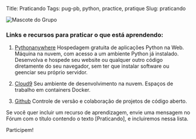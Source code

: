 Title: Praticando
Tags: pug-pb, python, practice, pratique
Slug: praticando

![Mascote do Grupo]({filename}/images/pug-pb.png)

### Links e recursos para praticar o que está aprendendo:

1. [Pythonanywhere](https://www.pythonanywhere.com)
    Hospedagem gratuita de aplicações Python na Web. Máquina na nuvem, com acesso
    a um ambiente Python já instalado. Desenvolva e hospede seu website ou qualquer
    outro código diretamente do seu navegador, sem ter que instalar software ou
    geenciar seu próprio servidor.

2. [Cloud9](https://c9.io/)
    Seu ambiente de desenvolvimento na nuvem. Espaços de trabalho em containers Docker.

3. [Github](https://github.com)
    Controle de versão e colaboração de projetos de código aberto.


Se você quer incluir um recurso de aprendizagem, envie uma mensagem no Fórum com
o título contendo o texto \[Praticando\], e incluiremos nessa lista.

Participem!
